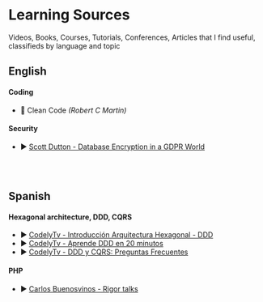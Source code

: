 # Learning Sources
Videos, Books, Courses, Tutorials, Conferences, Articles that I find useful, classifieds by language and topic


## English

#### Coding

* :book: Clean Code *(Robert C Martin)*

#### Security

* :arrow_forward: [Scott Dutton - Database Encryption in a GDPR World](https://www.youtube.com/watch?v=RTZXgxYGOWA)

<br><br>

## Spanish

#### Hexagonal architecture, DDD, CQRS

* :arrow_forward: [CodelyTv - Introducción Arquitectura Hexagonal - DDD](https://www.youtube.com/watch?v=GZ9ic9QSO5U)
* :arrow_forward: [CodelyTv - Aprende DDD en 20 minutos](https://www.youtube.com/watch?v=dH5aSQLXtKg)
* :arrow_forward: [CodelyTv - DDD y CQRS: Preguntas Frecuentes](https://www.youtube.com/watch?v=auEhX4WfCRA)

#### PHP

* :arrow_forward: [Carlos Buenosvinos - Rigor talks](https://www.youtube.com/playlist?list=PLfgj7DYkKH3Cd8bdu5SIHGYXh_bPV2idP)

